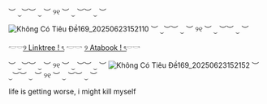 ︶ ⏝︶︶ ⏝ ︶ ୨୧ ︶ ⏝ ︶︶ ⏝ ︶

![Không Có Tiêu Đề169_20250623152110](https://github.com/user-attachments/assets/ff9b279b-0466-4094-b343-98c978ebbd79)
︶ ⏝︶︶ ⏝ ︶ ୨୧ ︶ ⏝ ︶︶ ⏝ ︶

𓎢𓎠[୨ Linktree ! ৎ](https://linktr.ee/InkedWithAffection) 𓎢𓎡 [୨ Atabook ! ৎ](https://sweetmails.atabook.org)𓎠𓎡

︶ ⏝︶︶ ⏝ ︶ ୨୧ ︶ ⏝ ︶︶ ⏝ ︶
![Không Có Tiêu Đề169_20250623152152](https://github.com/user-attachments/assets/872e1903-76b4-417e-8ed9-843eec867631)
︶ ⏝︶︶ ⏝ ︶ ୨୧ ︶ ⏝ ︶︶ ⏝ ︶




life is getting worse, i might kill myself
